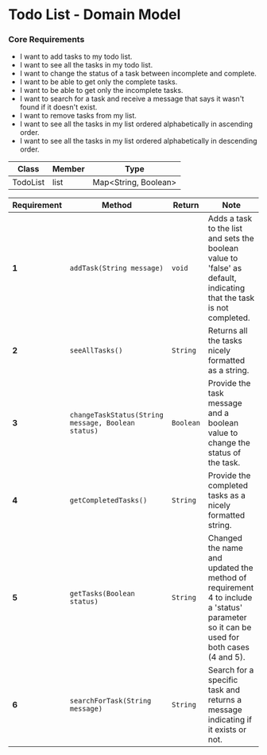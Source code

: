 # Todo List - Domain Model

### Core Requirements
* I want to add tasks to my todo list.
* I want to see all the tasks in my todo list.
* I want to change the status of a task between incomplete and complete.
* I want to be able to get only the complete tasks.
* I want to be able to get only the incomplete tasks.
* I want to search for a task and receive a message that says it wasn't found if it doesn't exist.
* I want to remove tasks from my list.
* I want to see all the tasks in my list ordered alphabetically in ascending order.
* I want to see all the tasks in my list ordered alphabetically in descending order.

| Class    | Member  | Type                 |
|----------|---------|----------------------|
| TodoList | list    | Map<String, Boolean> |



| Requirement | Method                                             | Return    | Note                                                                                                                                      |
|-------------|----------------------------------------------------|-----------|-------------------------------------------------------------------------------------------------------------------------------------------|
| **1**       | `addTask(String message)`                          | `void`    | Adds a task to the list and sets the boolean value to 'false' as default, <br/> indicating that the task is not completed.                |
| **2**       | `seeAllTasks()`                                    | `String`  | Returns all the tasks nicely formatted as a string.                                                                                       |
| **3**       | `changeTaskStatus(String message, Boolean status)` | `Boolean` | Provide the task message and a boolean value to change the status of the task.                                                            |
| **4**       | `getCompletedTasks()`                              | `String`  | Provide the completed tasks as a nicely formatted string.                                                                                 |
| **5**       | `getTasks(Boolean status)`                         | `String`  | Changed the name and updated the method of requirement 4 to include a 'status'<br/> parameter so it can be used for both cases (4 and 5). |
| **6**       | `searchForTask(String message)`                    | `String`  | Search for a specific task and returns a message indicating if it exists or not.                                                          |


